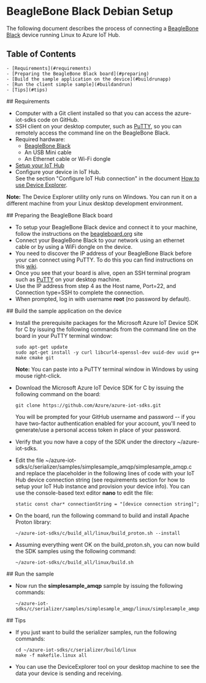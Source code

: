 # BeagleBone Black Debian Setup

The following document describes the process of connecting a [BeagleBone Black](http://beagleboard.org/black) device running Linux to Azure IoT Hub.

## Table of Contents
	- [Requirements](#requirements)
	- [Preparing the BeagleBone Black board](#preparing)
	- [Build the sample application on the device](#buildrunapp)
	- [Run the client simple sample](#buildandrun)
	- [Tips](#tips)

<a name="requirements"/>
## Requirements

  - Computer with a Git client installed so that you can access the azure-iot-sdks code on GitHub.
  - SSH client on your desktop computer, such as [PuTTY](http://www.putty.org/), so you can remotely access the command line on the BeagleBone Black.
  - Required hardware:
	  - [BeagleBone Black](http://beagleboard.org/black)
	  - An USB Mini cable
	  - An Ethernet cable or Wi-Fi dongle
  - [Setup your IoT Hub][setup-iothub]
  - Configure your device in IoT Hub. <br/>See the section "Configure IoT Hub connection" in the document [How to use Device Explorer][device-explorer].

**Note:** The Device Explorer utility only runs on Windows. You can run it on a different machine from your Linux desktop development environment.

<a name="preparing"/>
## Preparing the BeagleBone Black board

- To setup your BeagleBone Black device and connect it to your machine, follow the instructions on the [beagleboard.org](http://beagleboard.org/getting-started) site
- Connect your BeagleBone Black to your network using an ethernet cable or by using a WiFi dongle on the device.
- You need to discover the IP address of your BeagleBone Black before your can connect using PuTTY. To do this you can find instructions on this [wiki](http://elinux.org/Beagleboard:Terminal_Shells). 
- Once you see that your board is alive, open an SSH terminal program such as [PuTTY](http://www.putty.org/) on your desktop machine.
- Use the IP address from step 4 as the Host name, Port=22, and Connection type=SSH to complete the connection.
- When prompted, log in with username **root** (no password by default).

<a name="buildrunapp"/>
## Build the sample application on the device

- Install the prerequisite packages for the Microsoft Azure IoT Device SDK for C by issuing the following commands from the command line on the board in your PuTTY terminal window:

  ```
  sudo apt-get update
  sudo apt-get install -y curl libcurl4-openssl-dev uuid-dev uuid g++ make cmake git
  ```

  **Note:** You can paste into a PuTTY terminal window in Windows by using mouse right-click.

- Download the Microsoft Azure IoT Device SDK for C by issuing the following command on the board:

  ```
  git clone https://github.com/Azure/azure-iot-sdks.git
  ```

  You will be prompted for your GitHub username and password -- if you have two-factor authentication enabled for your account, you'll need to generate/use a personal access token in place of your password.

- Verify that you now have a copy of the SDK under the directory ~/azure-iot-sdks.


- Edit the file ~/azure-iot-sdks/c/serializer/samples/simplesample_amqp/simplesample_amqp.c and replace the placeholder in the following lines of code with your IoT Hub device connection string (see requirements section for how to setup your IoT Hub instance and provision your device info). You can use the console-based text editor **nano** to edit the file:

  ```
  static const char* connectionString = "[device connection string]";
  ```

- On the board, run the following command to build and install Apache Proton library:

  ```
  ~/azure-iot-sdks/c/build_all/linux/build_proton.sh --install
  ```

- Assuming everything went OK on the build_proton.sh, you can now build the SDK samples using the following command:

  ```
  ~/azure-iot-sdks/c/build_all/linux/build.sh
  ```

<a name="#buildandrun"/>
## Run the sample

- Now run the **simplesample_amqp** sample by issuing the following commands:

  ```
  ~/azure-iot-sdks/c/serializer/samples/simplesample_amqp/linux/simplesample_amqp
  ```

<a name="tips"/>
## Tips

- If you just want to build the serializer samples, run the following commands:

  ```
  cd ~/azure-iot-sdks/c/serializer/build/linux
  make -f makefile.linux all
  ```

- You can use the DeviceExplorer tool on your desktop machine to see the data your device is sending and receiving.

[device-explorer]: ../../tools/DeviceExplorer/doc/how_to_use_device_explorer.md
[setup-iothub]: ../../doc/setup_iothub.md